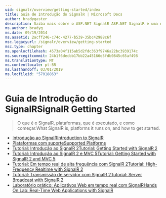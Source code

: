 ```yaml
---
uid: signalr/overview/getting-started/index
title: Guia de Introdução do SignalR | Microsoft Docs
author: bradygaster
description: Saiba mais sobre o ASP.NET SignalR ASP.NET SignalR é uma nova biblioteca para desenvolvedores do ASP.NET que facilita a funcionalidade de desenvolvimento da web em tempo real. Permite que o SignalR bi...
ms.author: bradyg
ms.date: 09/19/2014
ms.assetid: 2acff246-c74c-4277-b539-35bc42988c6f
msc.legacyurl: /signalr/overview/getting-started
msc.type: chapter
ms.openlocfilehash: 4573a04f115ab5d2fdc363f9746a22bc3939174c
ms.sourcegitcommit: 24b1f6decbb17bb22a45166e5fdb0845c65af498
ms.translationtype: MT
ms.contentlocale: pt-BR
ms.lasthandoff: 03/01/2019
ms.locfileid: "57018863"
---
```

<a name="signalr-getting-started"></a><span data-ttu-id="20770-104">Guia de Introdução do SignalR</span><span class="sxs-lookup"><span data-stu-id="20770-104">SignalR Getting Started</span></span>
====================
> <span data-ttu-id="20770-105">O que é o SignalR, plataformas, que é executado, e como começar.</span><span class="sxs-lookup"><span data-stu-id="20770-105">What SignalR is, platforms it runs on, and how to get started.</span></span>


- [<span data-ttu-id="20770-106">Introdução ao SignalR</span><span class="sxs-lookup"><span data-stu-id="20770-106">Introduction to SignalR</span></span>](introduction-to-signalr.md)
- [<span data-ttu-id="20770-107">Plataformas com suporte</span><span class="sxs-lookup"><span data-stu-id="20770-107">Supported Platforms</span></span>](supported-platforms.md)
- [<span data-ttu-id="20770-108">Tutorial: Introdução ao SignalR 2</span><span class="sxs-lookup"><span data-stu-id="20770-108">Tutorial: Getting Started with SignalR 2</span></span>](tutorial-getting-started-with-signalr.md)
- [<span data-ttu-id="20770-109">Tutorial: Introdução ao SignalR 2 e MVC 5</span><span class="sxs-lookup"><span data-stu-id="20770-109">Tutorial: Getting Started with SignalR 2 and MVC 5</span></span>](tutorial-getting-started-with-signalr-and-mvc.md)
- [<span data-ttu-id="20770-110">Tutorial: Em tempo real de alta frequência com SignalR 2</span><span class="sxs-lookup"><span data-stu-id="20770-110">Tutorial: High-Frequency Realtime with SignalR 2</span></span>](tutorial-high-frequency-realtime-with-signalr.md)
- [<span data-ttu-id="20770-111">Tutorial: Transmissão de servidor com SignalR 2</span><span class="sxs-lookup"><span data-stu-id="20770-111">Tutorial: Server Broadcast with SignalR 2</span></span>](tutorial-server-broadcast-with-signalr.md)
- [<span data-ttu-id="20770-112">Laboratório prático: Aplicativos Web em tempo real com SignalR</span><span class="sxs-lookup"><span data-stu-id="20770-112">Hands On Lab: Real-Time Web Applications with SignalR</span></span>](real-time-web-applications-with-signalr.md)
